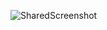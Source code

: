 
![SharedScreenshot](https://github.com/stvnmc/Calendar-Tasks/assets/80985958/b6805065-5255-4f99-a0fc-fb3ff0142c9c)
